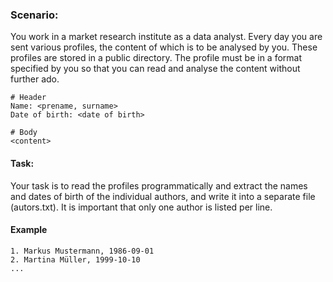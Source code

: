 ### Scenario:
You work in a market research institute as a data analyst. 
Every day you are sent various profiles, the content of which is to be analysed by you. 
These profiles are stored in a public directory. 
The profile must be in a format specified by you so that you can read and analyse the content without further ado.


    # Header
    Name: <prename, surname>
    Date of birth: <date of birth>

    # Body
    <content>

#### Task:
Your task is to read the profiles programmatically and extract the names and dates of birth of the individual authors, and write it into a separate file (autors.txt). It is important that only one author is listed per line.

#### Example
    1. Markus Mustermann, 1986-09-01
    2. Martina Müller, 1999-10-10
    ...

